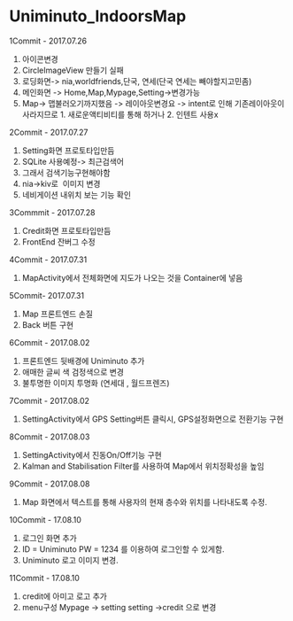 # Uniminuto_IndoorsMap

1Commit - 2017.07.26
1. 아이콘변경
2. CircleImageView 만들기 실패
3. 로딩화면-> nia,worldfriends,단국, 연세(단국 연세는 빼야할지고민좀)
4. 메인화면 -> Home,Map,Mypage,Setting->변경가능
5. Map-> 맵불러오기까지했음 -> 레이아웃변경요 -> intent로 인해 기존레이아웃이 사라지므로 1. 새로운액티비티를 통해 하거나
                                                                                   2. 인텐트 사용x



2Commit - 2017.07.27
1. Setting화면 프로토타입만듬
2. SQLite 사용예정-> 최근검색어
3. 그래서 검색기능구현해야함
4. nia->kiv로  이미지 변경
5. 네비게이션 내위치 보는 기능 확인



3Commmit - 2017.07.28
1. Credit화면 프로토타입만듬
2. FrontEnd 잔버그 수정




4Commit - 2017.07.31
1. MapActivity에서 전체화면에 지도가 나오는 것을 Container에 넣음



5Commit- 2017.07.31
1. Map 프론트엔드 손질
2. Back 버튼 구현 


6Commit - 2017.08.02
1. 프론트엔드 뒷배경에 Uniminuto 추가
2. 애매한 글씨 색 검정색으로 변경
3. 불투명한 이미지 투명화 (연세대 , 월드프렌즈)



7Commit - 2017.08.02
1. SettingActivity에서 GPS Setting버튼 클릭시, GPS설정화면으로 전환기능 구현



8Commit - 2017.08.03
1. SettingActivity에서 진동On/Off기능 구현
2. Kalman and Stabilisation Filter를 사용하여 Map에서 위치정확성을 높임


9Commit - 2017.08.08

1. Map 화면에서 텍스트를 통해 사용자의 현재 층수와 위치를 나타내도록 수정.

10Commit - 17.08.10
1. 로그인 화면 추가 
2. ID = Uniminuto
   PW = 1234
를 이용하여 로그인할 수 있게함.
3. Uniminuto 로고 이미지 변경.

11Commit - 17.08.10
1. credit에 아미고 로고 추가
2. menu구성 Mypage -> setting
                 setting ->credit
으로 변경
